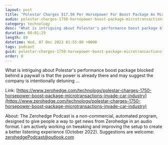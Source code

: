 ```yaml
---
layout: post
title: "Polestar Charges $17.50 Per Horsepower For Boost Package As Microtransactions Invade Car Industry "
audio: polestar-charges-1750-horsepower-boost-package-microtransactions-invade-car-industry-0
category: technology
desc: "What is intriguing about Polestar's performance boost package blocked behind a paywall is that the power is already there and may suggest the company is intentionally detuning ... "
duration: 00:01:29
length: 89
datetime: Wed, 07 Dec 2022 01:55:00 +0000
tags: podcast
guid: polestar-charges-1750-horsepower-boost-package-microtransactions-invade-car-industry-0
order: 0
---
```

What is intriguing about Polestar's performance boost package blocked behind a paywall is that the power is already there and may suggest the company is intentionally detuning ... 

Link: [https://www.zerohedge.com/technology/polestar-charges-1750-horsepower-boost-package-microtransactions-invade-car-industry](https://www.zerohedge.com/technology/polestar-charges-1750-horsepower-boost-package-microtransactions-invade-car-industry)

About: The Zerohedge Podcast is a non-commercial, automated program, designed to give people a way to get news from Zerohedge in an audio format.  I am actively working on tweaking and improving the setup to create a better listening experience (October 2022).  Suggestions are welcome: [zerohedgePodcast@outlook.com](mailto:zerohedgePodcast@outlook.com)
